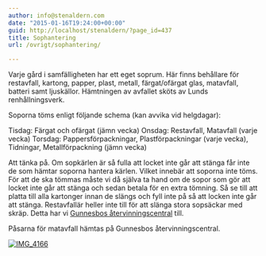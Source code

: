 ```yaml
---
author: info@stenaldern.com
date: "2015-01-16T19:24:00+00:00"
guid: http://localhost/stenaldern/?page_id=437
title: Sophantering
url: /ovrigt/sophantering/

---
```

Varje gård i samfälligheten har ett eget soprum. Här finns behållare för restavfall, kartong, papper, plast, metall, färgat/ofärgat glas, matavfall, batteri samt ljuskällor. Hämtningen av avfallet sköts av Lunds renhållningsverk.

Soporna töms enligt följande schema (kan avvika vid helgdagar):

Tisdag: Färgat och ofärgat (jämn vecka)
Onsdag: Restavfall, Matavfall (varje vecka)
Torsdag: Pappersförpackningar, Plastförpackningar (varje vecka),
Tidningar, Metallförpackning (jämn vecka)

Att tänka på. Om sopkärlen är så fulla att locket inte går att stänga får inte de som hämtar soporna hantera kärlen. Vilket innebär att soporna inte töms. För att de ska tömmas måste vi då själva ta hand om de sopor som gör att locket inte går att stänga och sedan betala för en extra tömning. Så se till att platta till alla kartonger innan de slängs och fyll inte på så att locken inte går att stänga. Restavfallär heller inte till för att slänga stora sopsäckar med skräp. Detta har vi [Gunnesbos återvinningscentral](http://www.sysav.se/Privat/Atervinningscentraler/Lund-Gunnesbo-atervinningscentral/ "Återvinningscentralen") till.

Påsarna för matavfall hämtas på Gunnesbos återvinningscentral.

[![IMG_4166](/wp-content/uploads/2015/03/IMG_4166.jpg)](/wp-content/uploads/2015/03/IMG_4166.jpg)
